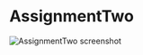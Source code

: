 # AssignmentTwo
![AssignmentTwo screenshot](https://user-images.githubusercontent.com/109257194/179136807-2b46bf8e-4548-4902-b1be-50a305efaccb.png)

